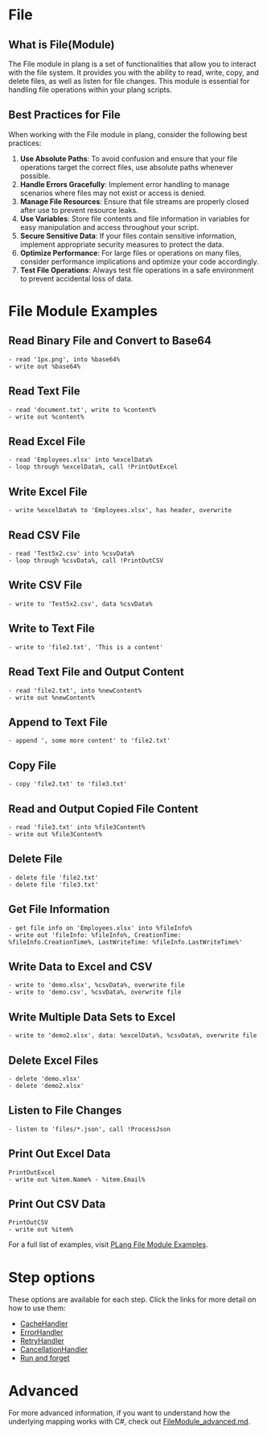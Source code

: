 
# File

## What is File(Module)
The File module in plang is a set of functionalities that allow you to interact with the file system. It provides you with the ability to read, write, copy, and delete files, as well as listen for file changes. This module is essential for handling file operations within your plang scripts.

## Best Practices for File
When working with the File module in plang, consider the following best practices:

1. **Use Absolute Paths**: To avoid confusion and ensure that your file operations target the correct files, use absolute paths whenever possible.
2. **Handle Errors Gracefully**: Implement error handling to manage scenarios where files may not exist or access is denied.
3. **Manage File Resources**: Ensure that file streams are properly closed after use to prevent resource leaks.
4. **Use Variables**: Store file contents and file information in variables for easy manipulation and access throughout your script.
5. **Secure Sensitive Data**: If your files contain sensitive information, implement appropriate security measures to protect the data.
6. **Optimize Performance**: For large files or operations on many files, consider performance implications and optimize your code accordingly.
7. **Test File Operations**: Always test file operations in a safe environment to prevent accidental loss of data.


# File Module Examples

## Read Binary File and Convert to Base64
```plang
- read '1px.png', into %base64%
- write out %base64%
```

## Read Text File
```plang
- read 'document.txt', write to %content%
- write out %content%
```

## Read Excel File
```plang
- read 'Employees.xlsx' into %excelData%
- loop through %excelData%, call !PrintOutExcel
```

## Write Excel File
```plang
- write %excelData% to 'Employees.xlsx', has header, overwrite
```

## Read CSV File
```plang
- read 'Test5x2.csv' into %csvData%
- loop through %csvData%, call !PrintOutCSV
```

## Write CSV File
```plang
- write to 'Test5x2.csv', data %csvData%
```

## Write to Text File
```plang
- write to 'file2.txt', 'This is a content'
```

## Read Text File and Output Content
```plang
- read 'file2.txt', into %newContent%
- write out %newContent%
```

## Append to Text File
```plang
- append ', some more content' to 'file2.txt'
```

## Copy File
```plang
- copy 'file2.txt' to 'file3.txt'
```

## Read and Output Copied File Content
```plang
- read 'file3.txt' into %file3Content%
- write out %file3Content%
```

## Delete File
```plang
- delete file 'file2.txt'
- delete file 'file3.txt'
```

## Get File Information
```plang
- get file info on 'Employees.xlsx' into %fileInfo%
- write out 'fileInfo: %fileInfo%, CreationTime: %fileInfo.CreationTime%, LastWriteTime: %fileInfo.LastWriteTime%'
```

## Write Data to Excel and CSV
```plang
- write to 'demo.xlsx', %csvData%, overwrite file
- write to 'demo.csv', %csvData%, overwrite file
```

## Write Multiple Data Sets to Excel
```plang
- write to 'demo2.xlsx', data: %excelData%, %csvData%, overwrite file
```

## Delete Excel Files
```plang
- delete 'demo.xlsx'
- delete 'demo2.xlsx'
```

## Listen to File Changes
```plang
- listen to 'files/*.json', call !ProcessJson
```

## Print Out Excel Data
```plang
PrintOutExcel
- write out %item.Name% - %item.Email%
```

## Print Out CSV Data
```plang
PrintOutCSV
- write out %item%
```


For a full list of examples, visit [PLang File Module Examples](https://github.com/PLangHQ/plang/tree/main/Tests/File).

# Step options
These options are available for each step. Click the links for more detail on how to use them:

- [CacheHandler](/modules/cacheHandler.md)
- [ErrorHandler](/modules/ErrorHandler.md)
- [RetryHandler](/modules/RetryHandler.md)
- [CancellationHandler](/modules/CancelationHandler.md)
- [Run and forget](/modules/RunAndForget.md)

# Advanced
For more advanced information, if you want to understand how the underlying mapping works with C#, check out [FileModule_advanced.md](./FileModule_advanced.md).
